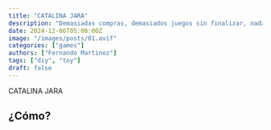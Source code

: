 ```yaml
---
title: "CATALINA JARA"
description: "Demasiadas compras, demasiados juegos sin finalizar, nada de trazabilidad"
date: 2024-12-06T05:00:00Z 
image: "/images/posts/01.avif"
categories: ["games"]
authors: ["Fernando Martinez"]
tags: ["diy", "toy"]
draft: false
---
```


CATALINA JARA

## ¿Cómo?



